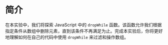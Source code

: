 # 简介

在本实验中，我们将探索 JavaScript 中的 `dropWhile` 函数。该函数允许我们根据指定条件从数组中删除元素，直到该条件不再满足为止。完成本实验后，你将更好地理解如何在自己的代码中使用 `dropWhile` 来过滤和操作数组。
